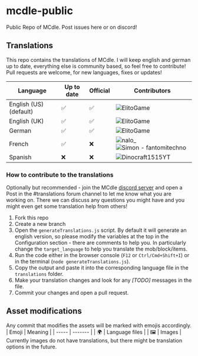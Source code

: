 # mcdle-public

Public Repo of MCdle. Post issues here or on discord!

## Translations

This repo contains the translations of MCdle. I will keep english and german up to date, everything else is community based, so feel free to contribute! Pull requests are welcome, for new languages, fixes or updates!


| Language               | Up to date | Official | Contributors                                                                                                                                            |
| ---------------------- | ---------- | -------- | ------------------------------------------------------------------------------------------------------------------------------------------------------- |
| English (US) (default) | ✅         | ✅       | ![ElitoGame](https://avatars.githubusercontent.com/u/43675593?s=64&v=4)                                                                                 |
| English (UK)           | ✅         | ✅       | ![ElitoGame](https://avatars.githubusercontent.com/u/43675593?s=64&v=4)                                                                                 |
| German                 | ✅         | ✅       | ![ElitoGame](https://avatars.githubusercontent.com/u/43675593?s=64&v=4)                                                                                 |
| French                 | ✅         | ❌       | ![nalo_](https://avatars.githubusercontent.com/u/37667081?s=64&v=4) ![Simon - fantomitechno](https://avatars.githubusercontent.com/u/67735304?s=64&v=4) |
| Spanish                | ❌         | ❌       | ![Dinocraft1515YT](https://avatars.githubusercontent.com/u/120250129?s=64&v=4)                                    

### How to contribute to the translations

Optionally but recommended - join the MCdle [discord server](https://discord.gg/3rDDPcFd4f) and open a Post in the #translations forum channel to let me know what you are working on. There we can discuss any questions you might have and you might even get some translation help from others!

1. Fork this repo
2. Create a new branch
3. Open the `generateTranslations.js` script. By default it will generate an english version, so please modify the variables at the top in the Configuration section - there are comments to help you. In particularly change the `target_language` to help you translate the mob/block/items.
4. Run the code either in the browser console (`F12` or `Ctrl/Cmd+Shift+I`) or in the terminal (`node generateTranslations.js`).
5. Copy the output and paste it into the corresponding language file in the `translations` folder.
6. Make your translation changes and look for any _[TODO]_ messages in the file.
7. Commit your changes and open a pull request.

## Asset modifications

Any commit that modifies the assets will be marked with emojis accordingly.
| Emoji | Meaning |
| ----- | ------- |
| 🌍 | Language files |
| 🖼️ | Images |
Currently images do not have translations, but there might be translation options in the future.
